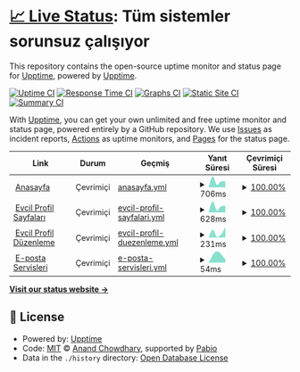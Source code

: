 # [📈 Live Status](https://demo.upptime.js.org): <!--live status--> **Tüm sistemler sorunsuz çalışıyor**

This repository contains the open-source uptime monitor and status page for [Upptime](https://upptime.js.org), powered by [Upptime](https://github.com/upptime/upptime).

[![Uptime CI](https://github.com/seyitacar/evcilimstatus/workflows/Uptime%20CI/badge.svg)](https://github.com/seyitacar/evcilimstatus/actions?query=workflow%3A%22Uptime+CI%22)
[![Response Time CI](https://github.com/seyitacar/evcilimstatus/workflows/Response%20Time%20CI/badge.svg)](https://github.com/seyitacar/evcilimstatus/actions?query=workflow%3A%22Response+Time+CI%22)
[![Graphs CI](https://github.com/seyitacar/evcilimstatus/workflows/Graphs%20CI/badge.svg)](https://github.com/seyitacar/evcilimstatus/actions?query=workflow%3A%22Graphs+CI%22)
[![Static Site CI](https://github.com/seyitacar/evcilimstatus/workflows/Static%20Site%20CI/badge.svg)](https://github.com/seyitacar/evcilimstatus/actions?query=workflow%3A%22Static+Site+CI%22)
[![Summary CI](https://github.com/seyitacar/evcilimstatus/workflows/Summary%20CI/badge.svg)](https://github.com/seyitacar/evcilimstatus/actions?query=workflow%3A%22Summary+CI%22)

With [Upptime](https://upptime.js.org), you can get your own unlimited and free uptime monitor and status page, powered entirely by a GitHub repository. We use [Issues](https://github.com/upptime/upptime/issues) as incident reports, [Actions](https://github.com/seyitacar/evcilimstatus/actions) as uptime monitors, and [Pages](https://demo.upptime.js.org) for the status page.

<!--start: status pages-->
<!-- This summary is generated by Upptime (https://github.com/upptime/upptime) -->
<!-- Do not edit this manually, your changes will be overwritten -->
<!-- prettier-ignore -->
| Link | Durum | Geçmiş | Yanıt Süresi | Çevrimiçi Süresi |
| --- | ------ | ------- | ------------- | ------ |
| <img alt="" src="https://icons.duckduckgo.com/ip3/evcil.im.ico" height="13"> [Anasayfa](https://evcil.im/) | Çevrimiçi | [anasayfa.yml](https://github.com/seyitacar/evcilimstatus/commits/HEAD/history/anasayfa.yml) | <details><summary><img alt="Yanıt süresi grafiği" src="./graphs/anasayfa/response-time-week.png" height="20"> 706ms</summary><br><a href="https://durum.evcil.im/history/anasayfa"><img alt="Yanıt Süresi 706" src="https://img.shields.io/endpoint?url=https%3A%2F%2Fraw.githubusercontent.com%2Fseyitacar%2Fevcilimstatus%2FHEAD%2Fapi%2Fanasayfa%2Fresponse-time.json"></a><br><a href="https://durum.evcil.im/history/anasayfa"><img alt="24 saatlik yanıt süresi 706" src="https://img.shields.io/endpoint?url=https%3A%2F%2Fraw.githubusercontent.com%2Fseyitacar%2Fevcilimstatus%2FHEAD%2Fapi%2Fanasayfa%2Fresponse-time-day.json"></a><br><a href="https://durum.evcil.im/history/anasayfa"><img alt="7 günlük yanıt süresi 706" src="https://img.shields.io/endpoint?url=https%3A%2F%2Fraw.githubusercontent.com%2Fseyitacar%2Fevcilimstatus%2FHEAD%2Fapi%2Fanasayfa%2Fresponse-time-week.json"></a><br><a href="https://durum.evcil.im/history/anasayfa"><img alt="30 günlük yanıt süresi 706" src="https://img.shields.io/endpoint?url=https%3A%2F%2Fraw.githubusercontent.com%2Fseyitacar%2Fevcilimstatus%2FHEAD%2Fapi%2Fanasayfa%2Fresponse-time-month.json"></a><br><a href="https://durum.evcil.im/history/anasayfa"><img alt="1 yıllık yanıt süresi 706" src="https://img.shields.io/endpoint?url=https%3A%2F%2Fraw.githubusercontent.com%2Fseyitacar%2Fevcilimstatus%2FHEAD%2Fapi%2Fanasayfa%2Fresponse-time-year.json"></a></details> | <details><summary><a href="https://durum.evcil.im/history/anasayfa">100.00%</a></summary><a href="https://durum.evcil.im/history/anasayfa"><img alt="Çevrimiçi Süresi 100.00%" src="https://img.shields.io/endpoint?url=https%3A%2F%2Fraw.githubusercontent.com%2Fseyitacar%2Fevcilimstatus%2FHEAD%2Fapi%2Fanasayfa%2Fuptime.json"></a><br><a href="https://durum.evcil.im/history/anasayfa"><img alt="24 saatlik çevrimiçi oranı 100.00%" src="https://img.shields.io/endpoint?url=https%3A%2F%2Fraw.githubusercontent.com%2Fseyitacar%2Fevcilimstatus%2FHEAD%2Fapi%2Fanasayfa%2Fuptime-day.json"></a><br><a href="https://durum.evcil.im/history/anasayfa"><img alt="7 günlük çevrimiçi oranı 100.00%" src="https://img.shields.io/endpoint?url=https%3A%2F%2Fraw.githubusercontent.com%2Fseyitacar%2Fevcilimstatus%2FHEAD%2Fapi%2Fanasayfa%2Fuptime-week.json"></a><br><a href="https://durum.evcil.im/history/anasayfa"><img alt="30 günlük çevrimiçi oranı 100.00%" src="https://img.shields.io/endpoint?url=https%3A%2F%2Fraw.githubusercontent.com%2Fseyitacar%2Fevcilimstatus%2FHEAD%2Fapi%2Fanasayfa%2Fuptime-month.json"></a><br><a href="https://durum.evcil.im/history/anasayfa"><img alt="1 yıllık çevrimiçi oranı 100.00%" src="https://img.shields.io/endpoint?url=https%3A%2F%2Fraw.githubusercontent.com%2Fseyitacar%2Fevcilimstatus%2FHEAD%2Fapi%2Fanasayfa%2Fuptime-year.json"></a></details>
| <img alt="" src="https://icons.duckduckgo.com/ip3/ben.evcil.im.ico" height="13"> [Evcil Profil Sayfaları](https://ben.evcil.im/varsayilan/) | Çevrimiçi | [evcil-profil-sayfalari.yml](https://github.com/seyitacar/evcilimstatus/commits/HEAD/history/evcil-profil-sayfalari.yml) | <details><summary><img alt="Yanıt süresi grafiği" src="./graphs/evcil-profil-sayfalari/response-time-week.png" height="20"> 628ms</summary><br><a href="https://durum.evcil.im/history/evcil-profil-sayfalari"><img alt="Yanıt Süresi 628" src="https://img.shields.io/endpoint?url=https%3A%2F%2Fraw.githubusercontent.com%2Fseyitacar%2Fevcilimstatus%2FHEAD%2Fapi%2Fevcil-profil-sayfalari%2Fresponse-time.json"></a><br><a href="https://durum.evcil.im/history/evcil-profil-sayfalari"><img alt="24 saatlik yanıt süresi 628" src="https://img.shields.io/endpoint?url=https%3A%2F%2Fraw.githubusercontent.com%2Fseyitacar%2Fevcilimstatus%2FHEAD%2Fapi%2Fevcil-profil-sayfalari%2Fresponse-time-day.json"></a><br><a href="https://durum.evcil.im/history/evcil-profil-sayfalari"><img alt="7 günlük yanıt süresi 628" src="https://img.shields.io/endpoint?url=https%3A%2F%2Fraw.githubusercontent.com%2Fseyitacar%2Fevcilimstatus%2FHEAD%2Fapi%2Fevcil-profil-sayfalari%2Fresponse-time-week.json"></a><br><a href="https://durum.evcil.im/history/evcil-profil-sayfalari"><img alt="30 günlük yanıt süresi 628" src="https://img.shields.io/endpoint?url=https%3A%2F%2Fraw.githubusercontent.com%2Fseyitacar%2Fevcilimstatus%2FHEAD%2Fapi%2Fevcil-profil-sayfalari%2Fresponse-time-month.json"></a><br><a href="https://durum.evcil.im/history/evcil-profil-sayfalari"><img alt="1 yıllık yanıt süresi 628" src="https://img.shields.io/endpoint?url=https%3A%2F%2Fraw.githubusercontent.com%2Fseyitacar%2Fevcilimstatus%2FHEAD%2Fapi%2Fevcil-profil-sayfalari%2Fresponse-time-year.json"></a></details> | <details><summary><a href="https://durum.evcil.im/history/evcil-profil-sayfalari">100.00%</a></summary><a href="https://durum.evcil.im/history/evcil-profil-sayfalari"><img alt="Çevrimiçi Süresi 100.00%" src="https://img.shields.io/endpoint?url=https%3A%2F%2Fraw.githubusercontent.com%2Fseyitacar%2Fevcilimstatus%2FHEAD%2Fapi%2Fevcil-profil-sayfalari%2Fuptime.json"></a><br><a href="https://durum.evcil.im/history/evcil-profil-sayfalari"><img alt="24 saatlik çevrimiçi oranı 100.00%" src="https://img.shields.io/endpoint?url=https%3A%2F%2Fraw.githubusercontent.com%2Fseyitacar%2Fevcilimstatus%2FHEAD%2Fapi%2Fevcil-profil-sayfalari%2Fuptime-day.json"></a><br><a href="https://durum.evcil.im/history/evcil-profil-sayfalari"><img alt="7 günlük çevrimiçi oranı 100.00%" src="https://img.shields.io/endpoint?url=https%3A%2F%2Fraw.githubusercontent.com%2Fseyitacar%2Fevcilimstatus%2FHEAD%2Fapi%2Fevcil-profil-sayfalari%2Fuptime-week.json"></a><br><a href="https://durum.evcil.im/history/evcil-profil-sayfalari"><img alt="30 günlük çevrimiçi oranı 100.00%" src="https://img.shields.io/endpoint?url=https%3A%2F%2Fraw.githubusercontent.com%2Fseyitacar%2Fevcilimstatus%2FHEAD%2Fapi%2Fevcil-profil-sayfalari%2Fuptime-month.json"></a><br><a href="https://durum.evcil.im/history/evcil-profil-sayfalari"><img alt="1 yıllık çevrimiçi oranı 100.00%" src="https://img.shields.io/endpoint?url=https%3A%2F%2Fraw.githubusercontent.com%2Fseyitacar%2Fevcilimstatus%2FHEAD%2Fapi%2Fevcil-profil-sayfalari%2Fuptime-year.json"></a></details>
| <img alt="" src="https://icons.duckduckgo.com/ip3/ben.evcil.im.ico" height="13"> [Evcil Profil Düzenleme](https://ben.evcil.im/login) | Çevrimiçi | [evcil-profil-duezenleme.yml](https://github.com/seyitacar/evcilimstatus/commits/HEAD/history/evcil-profil-duezenleme.yml) | <details><summary><img alt="Yanıt süresi grafiği" src="./graphs/evcil-profil-duezenleme/response-time-week.png" height="20"> 231ms</summary><br><a href="https://durum.evcil.im/history/evcil-profil-duezenleme"><img alt="Yanıt Süresi 231" src="https://img.shields.io/endpoint?url=https%3A%2F%2Fraw.githubusercontent.com%2Fseyitacar%2Fevcilimstatus%2FHEAD%2Fapi%2Fevcil-profil-duezenleme%2Fresponse-time.json"></a><br><a href="https://durum.evcil.im/history/evcil-profil-duezenleme"><img alt="24 saatlik yanıt süresi 231" src="https://img.shields.io/endpoint?url=https%3A%2F%2Fraw.githubusercontent.com%2Fseyitacar%2Fevcilimstatus%2FHEAD%2Fapi%2Fevcil-profil-duezenleme%2Fresponse-time-day.json"></a><br><a href="https://durum.evcil.im/history/evcil-profil-duezenleme"><img alt="7 günlük yanıt süresi 231" src="https://img.shields.io/endpoint?url=https%3A%2F%2Fraw.githubusercontent.com%2Fseyitacar%2Fevcilimstatus%2FHEAD%2Fapi%2Fevcil-profil-duezenleme%2Fresponse-time-week.json"></a><br><a href="https://durum.evcil.im/history/evcil-profil-duezenleme"><img alt="30 günlük yanıt süresi 231" src="https://img.shields.io/endpoint?url=https%3A%2F%2Fraw.githubusercontent.com%2Fseyitacar%2Fevcilimstatus%2FHEAD%2Fapi%2Fevcil-profil-duezenleme%2Fresponse-time-month.json"></a><br><a href="https://durum.evcil.im/history/evcil-profil-duezenleme"><img alt="1 yıllık yanıt süresi 231" src="https://img.shields.io/endpoint?url=https%3A%2F%2Fraw.githubusercontent.com%2Fseyitacar%2Fevcilimstatus%2FHEAD%2Fapi%2Fevcil-profil-duezenleme%2Fresponse-time-year.json"></a></details> | <details><summary><a href="https://durum.evcil.im/history/evcil-profil-duezenleme">100.00%</a></summary><a href="https://durum.evcil.im/history/evcil-profil-duezenleme"><img alt="Çevrimiçi Süresi 100.00%" src="https://img.shields.io/endpoint?url=https%3A%2F%2Fraw.githubusercontent.com%2Fseyitacar%2Fevcilimstatus%2FHEAD%2Fapi%2Fevcil-profil-duezenleme%2Fuptime.json"></a><br><a href="https://durum.evcil.im/history/evcil-profil-duezenleme"><img alt="24 saatlik çevrimiçi oranı 100.00%" src="https://img.shields.io/endpoint?url=https%3A%2F%2Fraw.githubusercontent.com%2Fseyitacar%2Fevcilimstatus%2FHEAD%2Fapi%2Fevcil-profil-duezenleme%2Fuptime-day.json"></a><br><a href="https://durum.evcil.im/history/evcil-profil-duezenleme"><img alt="7 günlük çevrimiçi oranı 100.00%" src="https://img.shields.io/endpoint?url=https%3A%2F%2Fraw.githubusercontent.com%2Fseyitacar%2Fevcilimstatus%2FHEAD%2Fapi%2Fevcil-profil-duezenleme%2Fuptime-week.json"></a><br><a href="https://durum.evcil.im/history/evcil-profil-duezenleme"><img alt="30 günlük çevrimiçi oranı 100.00%" src="https://img.shields.io/endpoint?url=https%3A%2F%2Fraw.githubusercontent.com%2Fseyitacar%2Fevcilimstatus%2FHEAD%2Fapi%2Fevcil-profil-duezenleme%2Fuptime-month.json"></a><br><a href="https://durum.evcil.im/history/evcil-profil-duezenleme"><img alt="1 yıllık çevrimiçi oranı 100.00%" src="https://img.shields.io/endpoint?url=https%3A%2F%2Fraw.githubusercontent.com%2Fseyitacar%2Fevcilimstatus%2FHEAD%2Fapi%2Fevcil-profil-duezenleme%2Fuptime-year.json"></a></details>
| <img alt="" src="https://icons.duckduckgo.com/ip3/null.ico" height="13"> [E-posta Servisleri](witcher.mxrouting.net) | Çevrimiçi | [e-posta-servisleri.yml](https://github.com/seyitacar/evcilimstatus/commits/HEAD/history/e-posta-servisleri.yml) | <details><summary><img alt="Yanıt süresi grafiği" src="./graphs/e-posta-servisleri/response-time-week.png" height="20"> 54ms</summary><br><a href="https://durum.evcil.im/history/e-posta-servisleri"><img alt="Yanıt Süresi 54" src="https://img.shields.io/endpoint?url=https%3A%2F%2Fraw.githubusercontent.com%2Fseyitacar%2Fevcilimstatus%2FHEAD%2Fapi%2Fe-posta-servisleri%2Fresponse-time.json"></a><br><a href="https://durum.evcil.im/history/e-posta-servisleri"><img alt="24 saatlik yanıt süresi 54" src="https://img.shields.io/endpoint?url=https%3A%2F%2Fraw.githubusercontent.com%2Fseyitacar%2Fevcilimstatus%2FHEAD%2Fapi%2Fe-posta-servisleri%2Fresponse-time-day.json"></a><br><a href="https://durum.evcil.im/history/e-posta-servisleri"><img alt="7 günlük yanıt süresi 54" src="https://img.shields.io/endpoint?url=https%3A%2F%2Fraw.githubusercontent.com%2Fseyitacar%2Fevcilimstatus%2FHEAD%2Fapi%2Fe-posta-servisleri%2Fresponse-time-week.json"></a><br><a href="https://durum.evcil.im/history/e-posta-servisleri"><img alt="30 günlük yanıt süresi 54" src="https://img.shields.io/endpoint?url=https%3A%2F%2Fraw.githubusercontent.com%2Fseyitacar%2Fevcilimstatus%2FHEAD%2Fapi%2Fe-posta-servisleri%2Fresponse-time-month.json"></a><br><a href="https://durum.evcil.im/history/e-posta-servisleri"><img alt="1 yıllık yanıt süresi 54" src="https://img.shields.io/endpoint?url=https%3A%2F%2Fraw.githubusercontent.com%2Fseyitacar%2Fevcilimstatus%2FHEAD%2Fapi%2Fe-posta-servisleri%2Fresponse-time-year.json"></a></details> | <details><summary><a href="https://durum.evcil.im/history/e-posta-servisleri">100.00%</a></summary><a href="https://durum.evcil.im/history/e-posta-servisleri"><img alt="Çevrimiçi Süresi 100.00%" src="https://img.shields.io/endpoint?url=https%3A%2F%2Fraw.githubusercontent.com%2Fseyitacar%2Fevcilimstatus%2FHEAD%2Fapi%2Fe-posta-servisleri%2Fuptime.json"></a><br><a href="https://durum.evcil.im/history/e-posta-servisleri"><img alt="24 saatlik çevrimiçi oranı 100.00%" src="https://img.shields.io/endpoint?url=https%3A%2F%2Fraw.githubusercontent.com%2Fseyitacar%2Fevcilimstatus%2FHEAD%2Fapi%2Fe-posta-servisleri%2Fuptime-day.json"></a><br><a href="https://durum.evcil.im/history/e-posta-servisleri"><img alt="7 günlük çevrimiçi oranı 100.00%" src="https://img.shields.io/endpoint?url=https%3A%2F%2Fraw.githubusercontent.com%2Fseyitacar%2Fevcilimstatus%2FHEAD%2Fapi%2Fe-posta-servisleri%2Fuptime-week.json"></a><br><a href="https://durum.evcil.im/history/e-posta-servisleri"><img alt="30 günlük çevrimiçi oranı 100.00%" src="https://img.shields.io/endpoint?url=https%3A%2F%2Fraw.githubusercontent.com%2Fseyitacar%2Fevcilimstatus%2FHEAD%2Fapi%2Fe-posta-servisleri%2Fuptime-month.json"></a><br><a href="https://durum.evcil.im/history/e-posta-servisleri"><img alt="1 yıllık çevrimiçi oranı 100.00%" src="https://img.shields.io/endpoint?url=https%3A%2F%2Fraw.githubusercontent.com%2Fseyitacar%2Fevcilimstatus%2FHEAD%2Fapi%2Fe-posta-servisleri%2Fuptime-year.json"></a></details>

<!--end: status pages-->

[**Visit our status website →**](https://demo.upptime.js.org)

## 📄 License

- Powered by: [Upptime](https://github.com/upptime/upptime)
- Code: [MIT](./LICENSE) © [Anand Chowdhary](https://anandchowdhary.com), supported by [Pabio](https://pabio.com)
- Data in the `./history` directory: [Open Database License](https://opendatacommons.org/licenses/odbl/1-0/)

